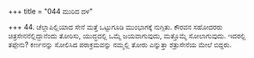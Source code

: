 +++
title = "044 ಮುರಿದ ದಳ"

+++
44. ಚೆಲ್ಲಾಪಿಲ್ಲಿಯಾದ ಸೇನೆ ಮತ್ತೆ ಒಟ್ಟುಗೂಡಿ ಮುಂಭಾಗಕ್ಕೆ ನುಗ್ಗಿತು. ಕೌರವನ ಸಹೋದರರು ಚಿತ್ರಸೇನನೆಲ್ಲಿದ್ದಾನೆಂದು ತೋರಿಸು, ಯುದ್ಧದಲ್ಲಿ ಒಮ್ಮೆ ಜಯವಾಗುವುದು, ಮತ್ತೊಮ್ಮೆ ಸೋಲಾಗುವುದು. ಇದರಲ್ಲಿ ತಪ್ಪೇನು? ಕರ್ಣನನ್ನು ಸೋಲಿಸಿದ ಪರಾಕ್ರಮವನ್ನು ನಮ್ಮಲ್ಲಿ ತೋರು ಎನ್ನುತ್ತಾ ಶತ್ರುಸೇನೆಯ ಮೇಲೆ ಬಿದ್ದರು.